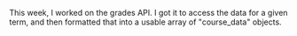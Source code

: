 This week, I worked on the grades API. I got it to access the data for a given term, and then formatted that into a usable array of "course_data" objects. 
